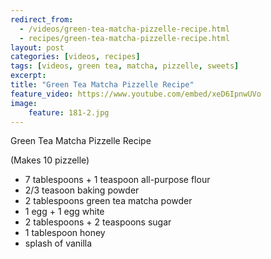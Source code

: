 ```yaml
---
redirect_from: 
  - /videos/green-tea-matcha-pizzelle-recipe.html
  - recipes/green-tea-matcha-pizzelle-recipe.html
layout: post
categories: [videos, recipes]
tags: [videos, green tea, matcha, pizzelle, sweets]
excerpt: 
title: "Green Tea Matcha Pizzelle Recipe"
feature_video: https://www.youtube.com/embed/xeD6IpnwUVo
image:
    feature: 181-2.jpg
---
```


Green Tea Matcha Pizzelle Recipe

(Makes 10 pizzelle)

- 7 tablespoons + 1 teaspoon all-purpose flour
- 2/3 teasoon baking powder
- 2 tablespoons green tea matcha  powder
- 1 egg + 1 egg white
- 2 tablespoons + 2 teaspoons sugar
- 1 tablespoon honey
- splash of vanilla